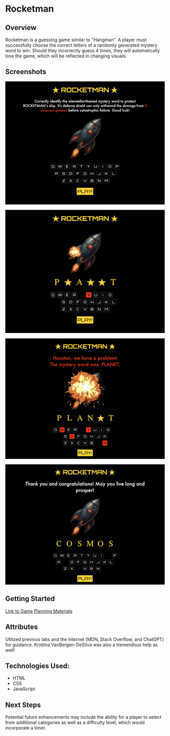 # Rocketman

## Overview
Rocketman is a guessing game similar to "Hangman". A player must successfully choose the correct letters of a randomly generated mystery word to win. Should they incorrectly guess 4 times, they will automatically lose the game, which will be reflected in changing visuals. 

## Screenshots
![Screenshot of the starting page with instructions, rocketship, and keyboard displayed](https://github.com/matthew-estes/Rocketman/blob/main/screenshots/screenshot1.png)

![Screenshot of the rocketship taking damage due to an incorrect guess](https://github.com/matthew-estes/Rocketman/blob/main/screenshots/screenshot2.png)

![Screenshot of a won game which has a congratulatory message](https://github.com/matthew-estes/Rocketman/blob/main/screenshots/screenshot3.png)

![Screenshot of a lost game, which has an message informing the user they lost with an image of an explosion in place of the rocketship](https://github.com/matthew-estes/Rocketman/blob/main/screenshots/screenshot4.png)

## Getting Started
[Link to Game](https://matthew-estes.github.io/Rocketman/)
[Planning Materials](https://generalassembly.instructure.com/courses/285/assignments/3309?module_item_id=13118)

## Attributes
Utilized previous labs and the internet (MDN, Stack Overflow, and ChatGPT) for guidance. Kristina VanBergen-DeSilva was also a tremendous help as well!

##  Technologies Used:
- HTML
- CSS
- JavaScript

## Next Steps
Potential future enhancements may include the ability for a player to select from additional categories as well as a difficulty level, which would incorporate a timer.
